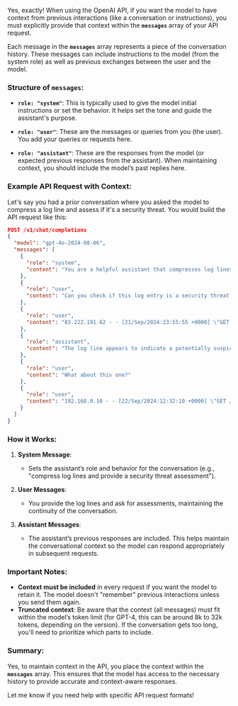 Yes, exactly! When using the OpenAI API, if you want the model to have context from previous interactions (like a conversation or instructions), you must explicitly provide that context within the **`messages`** array of your API request.

Each message in the **`messages`** array represents a piece of the conversation history. These messages can include instructions to the model (from the system role) as well as previous exchanges between the user and the model.

### Structure of `messages`:

- **`role: "system"`**: This is typically used to give the model initial instructions or set the behavior. It helps set the tone and guide the assistant's purpose.
  
- **`role: "user"`**: These are the messages or queries from you (the user). You add your queries or requests here.
  
- **`role: "assistant"`**: These are the responses from the model (or expected previous responses from the assistant). When maintaining context, you should include the model’s past replies here.

### Example API Request with Context:

Let's say you had a prior conversation where you asked the model to compress a log line and assess if it's a security threat. You would build the API request like this:

```json
POST /v1/chat/completions
{
  "model": "gpt-4o-2024-08-06",
  "messages": [
    {
      "role": "system",
      "content": "You are a helpful assistant that compresses log lines and provides a security threat assessment."
    },
    {
      "role": "user",
      "content": "Can you check if this log entry is a security threat?"
    },
    {
      "role": "user",
      "content": "83.222.191.62 - - [21/Sep/2024:23:55:55 +0000] \"GET /containers/json HTTP/1.1\" 302 546 \"Mozilla/5.0 (Linux; Linux x86_64; en-US) Gecko/20100101 Firefox/122.0\""
    },
    {
      "role": "assistant",
      "content": "The log line appears to indicate a potentially suspicious access to a sensitive file (/containers/json). This could be a sign of unauthorized access attempts."
    },
    {
      "role": "user",
      "content": "What about this one?"
    },
    {
      "role": "user",
      "content": "192.168.0.10 - - [22/Sep/2024:12:32:10 +0000] \"GET /admin HTTP/1.1\" 403 320 \"-\" \"curl/7.68.0\""
    }
  ]
}
```

### How it Works:

1. **System Message**: 
   - Sets the assistant’s role and behavior for the conversation (e.g., "compress log lines and provide a security threat assessment").

2. **User Messages**: 
   - You provide the log lines and ask for assessments, maintaining the continuity of the conversation.

3. **Assistant Messages**: 
   - The assistant’s previous responses are included. This helps maintain the conversational context so the model can respond appropriately in subsequent requests.

### Important Notes:
- **Context must be included** in every request if you want the model to retain it. The model doesn't "remember" previous interactions unless you send them again.
- **Truncated context**: Be aware that the context (all messages) must fit within the model’s token limit (for GPT-4, this can be around 8k to 32k tokens, depending on the version). If the conversation gets too long, you'll need to prioritize which parts to include.

### Summary:
Yes, to maintain context in the API, you place the context within the **`messages`** array. This ensures that the model has access to the necessary history to provide accurate and context-aware responses.

Let me know if you need help with specific API request formats!
